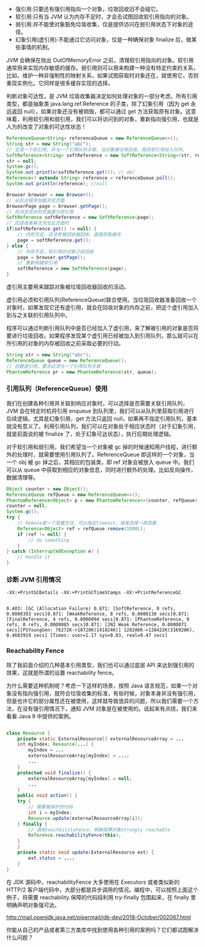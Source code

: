 - 强引用:只要还有强引用指向一个对象，垃圾回收旧不会碰它。
- 软引用:只有当 JVM 认为内存不足时，才会去试图回收软引用指向的对象。
- 弱引用:并不能使对象豁免垃圾收集，仅是提供访问在弱引用状态下对象的途径。
- 幻象引用(虚引用):不能通过它访问对象，仅是一种确保对象 finalize 后，做某些事情的机制。

JVM 会确保在抛出 OutOfMemoryError 之前，清理软引用指向的对象。软引用通常用来实现内存敏感的缓存。弱引用则可以用来构建一种没有特定约束的关系，比如，维护一种非强制性的映射关系，如果试图获取时对象还在，就使用它，否则重现实例化。它同样是很多缓存实现的选择。

判断对象可达性，是 JVM 垃圾收集器决定如何处理对象的一部分考虑。所有引用类型，都是抽象类 java.lang.ref.Reference 的子类，除了幻象引用（因为 get 永远返回 null），如果对象还没有被销毁，都可以通过 get 方法获取原有对象。这意味着，利用软引用和弱引用，我们可以将访问到的对象，重新指向强引用，也就是人为的改变了对象的可达性状态！

```java
ReferenceQueue<String> referenceQueue = new ReferenceQueue<>();
String str = new String("abc");
// 生成一个软引用，并与一个引用队列关联，当对象被垃圾回收，就将软引用加入队列。
SoftReference<String> softReference = new SoftReference<String>(str, referenceQueue);
str = null;
System.gc();
System.out.println(softReference.get()); // abc
Reference<? extends String> reference = referenceQueue.poll();
System.out.println(reference); //null

Browser browser = new Browser();
// 从后台程序加载浏览页面
BrowserPage page = browser.getPage();
// 将浏览完毕的页面置为软引用
SoftReference softReference = new SoftReference(page);
// 回退或者再次浏览此页面时
if(softReference.get() != null) {
    // 内存充足，还没有被回收器回收，直接获取缓存
    page = softReference.get();
} else {
    // 内存不足，软引用的对象已经回收
    page = browser.getPage();
    // 重新构建软引用
    softReference = new SoftReference(page);
}
```

虚引用主要用来跟踪对象被垃圾回收器回收的活动。

虚引用必须和引用队列(ReferenceQueue)联合使用。当垃圾回收器准备回收一个对象时，如果发现它还有虚引用，就会在回收对象的内存之前，把这个虚引用加入到与之关联的引用队列中。

程序可以通过判断引用队列中是否已经加入了虚引用，来了解被引用的对象是否将要进行垃圾回收。如果程序发现某个虚引用已经被加入到引用队列，那么就可以在所引用的对象的内存被回收之前采取必要的行动。

```java
String str = new String("abc");
ReferenceQueue queue = new ReferenceQueue();
// 创建虚引用，要求必须与一个引用队列关联
PhantomReference pr = new PhantomReference(str, queue);
```

### 引用队列（ReferenceQueue）使用

我们在创建各种引用并关联到响应对象时，可以选择是否需要关联引用队列，JVM 会在特定时机将引用 enqueue 到队列里，我们可以从队列里获取引用进行后续逻辑。尤其是幻象引用，get 方法只返回 null，如果再不指定引用队列，基本就没有意义了。利用引用队列，我们可以在对象处于相应状态时（对于幻象引用，就是前面说的被 finalize 了，处于幻象可达状态），执行后期处理逻辑。

对于软引用和弱引用，我们希望当一个对象被 gc 掉的时候通知用户线程，进行额外的处理时，就需要使用引用队列了。ReferenceQueue 即这样的一个对象，当一个 obj 被 gc 掉之后，其相应的包装类，即 ref 对象会被放入 queue 中。我们可以从 queue 中获取到相应的对象信息，同时进行额外的处理。比如反向操作，数据清理等。

```java
Object counter = new Object();
ReferenceQueue refQueue = new ReferenceQueue<>();
PhantomReference<Object> p = new PhantomReference<>(counter, refQueue);
counter = null;
System.gc();
try {
    // Remove是一个阻塞方法，可以指定timeout，或者选择一直阻塞
    Reference<Object> ref = refQueue.remove(1000L);
    if (ref != null) {
        // do something
    }
} catch (InterruptedException e) {
    // Handle it
}
```

### 诊断 JVM 引用情况

```
-XX:+PrintGCDetails -XX:+PrintGCTimeStamps -XX:+PrintReferenceGC


0.403: [GC (Allocation Failure) 0.871: [SoftReference, 0 refs, 0.0000393 secs]0.871: [WeakReference, 8 refs, 0.0000138 secs]0.871: [FinalReference, 4 refs, 0.0000094 secs]0.871: [PhantomReference, 0 refs, 0 refs, 0.0000085 secs]0.871: [JNI Weak Reference, 0.0000071 secs][PSYoungGen: 76272K->10720K(141824K)] 128286K->128422K(316928K), 0.4683919 secs] [Times: user=1.17 sys=0.03, real=0.47 secs]
```

### Reachability Fence

除了我前面介绍的几种基本引用类型，我们也可以通过底层 API 来达到强引用的效果，这就是所谓的设置 reachability fence。

为什么需要这种机制呢？考虑一下这样的场景，按照 Java 语言规范，如果一个对象没有指向强引用，就符合垃圾收集的标准，有些时候，对象本身并没有强引用，但是也许它的部分属性还在被使用，这样就导致诡异的问题，所以我们需要一个方法，在没有强引用情况下，通知 JVM 对象是在被使用的。说起来有点绕，我们来看看 Java 9 中提供的案例。

```java

class Resource {
    private static ExternalResource[] externalResourceArray = ...
    int myIndex; Resource(...) {
        myIndex = ...
        externalResourceArray[myIndex] = ...;
        ...
    }
    protected void finalize() {
        externalResourceArray[myIndex] = null;
        ...
    }
    public void action() {
    try {
        // 需要被保护的代码
        int i = myIndex;
        Resource.update(externalResourceArray[i]);
    } finally {
        // 调用reachbilityFence，明确保障对象strongly reachable
        Reference.reachabilityFence(this);
    }
    }
    private static void update(ExternalResource ext) {
        ext.status = ...;
    }
}
```

在 JDK 源码中，reachabilityFence 大多使用在 Executors 或者类似新的 HTTP/2 客户端代码中，大部分都是异步调用的情况。编程中，可以按照上面这个例子，将需要 reachability 保障的代码段利用 try-finally 包围起来，在 finally 里明确声明对象强可达。

http://mail.openjdk.java.net/pipermail/jdk-dev/2018-October/002067.html

你能从自己的产品或者第三方类库中找到使用各种引用的案例吗？它们都试图解决什么问题？
